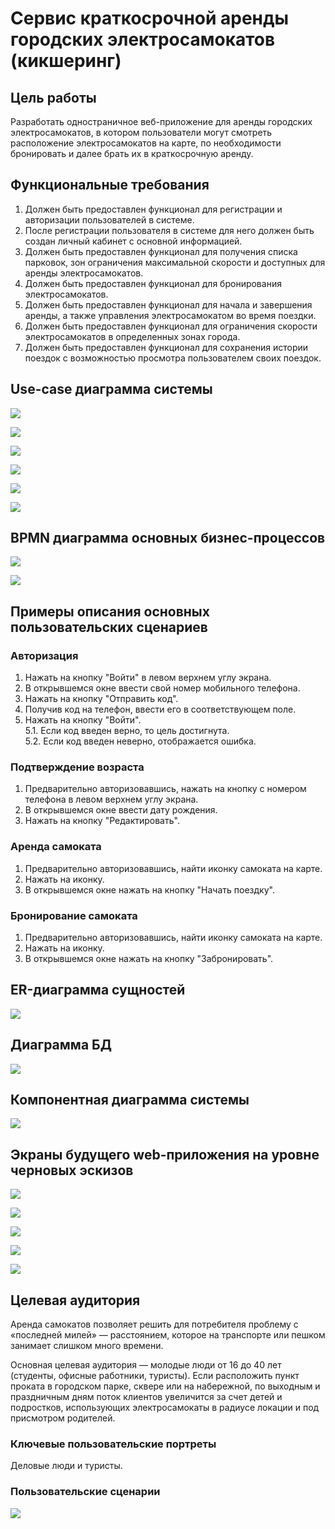 
# Сервис краткосрочной аренды городских электросамокатов (кикшеринг)

## Цель работы

Разработать одностраничное веб-приложение для аренды городских электросамокатов, в котором пользователи могут смотреть расположение электросамокатов на карте, по необходимости бронировать и далее брать их в краткосрочную аренду.

## Функциональные требования

1. Должен быть предоставлен функционал для регистрации и авторизации пользователей в системе.
2. После регистрации пользователя в системе для него должен быть создан личный кабинет с основной информацией.
3. Должен быть предоставлен функционал для получения списка парковок, зон ограничения максимальной скорости и доступных для аренды электросамокатов.
4. Должен быть предоставлен функционал для бронирования электросамокатов.
5. Должен быть предоставлен функционал для начала и завершения аренды, а также управления электросамокатом во время поездки.
6. Должен быть предоставлен функционал для ограничения скорости электросамокатов в определенных зонах города.
7. Должен быть предоставлен функционал для сохранения истории поездок с возможностью просмотра пользователем своих поездок.

## Use-case диаграмма системы

![](./images/unauth-use-case.svg)

![](./images/pending-client-use-case.svg)

![](./images/active-client-use-case.svg)

![](./images/technician-use-case.svg)

![](./images/admin-use-case.svg)

![](./images/scooter-use-case.svg)

## BPMN диаграмма основных бизнес-процессов

![](./images/bpmn-auth.svg)

![](./images/bpmn-rent.svg)

## Примеры описания основных пользовательских сценариев

### Авторизация

1. Нажать на кнопку "Войти" в левом верхнем углу экрана.
2. В открывшемся окне ввести свой номер мобильного телефона.
3. Нажать на кнопку "Отправить код".
4. Получив код на телефон, ввести его в соответствующем поле.
5. Нажать на кнопку "Войти".\
   5.1. Если код введен верно, то цель достигнута.\
   5.2. Если код введен неверно, отображается ошибка.

### Подтверждение возраста

1. Предварительно авторизовавшись, нажать на кнопку с номером телефона в левом верхнем углу экрана.
2. В открывшемся окне ввести дату рождения.
3. Нажать на кнопку "Редактировать".

### Аренда самоката

1. Предварительно авторизовавшись, найти иконку самоката на карте.
2. Нажать на иконку.
3. В открывшемся окне нажать на кнопку "Начать поездку".

### Бронирование самоката

1. Предварительно авторизовавшись, найти иконку самоката на карте.
2. Нажать на иконку.
3. В открывшемся окне нажать на кнопку "Забронировать".

## ER-диаграмма сущностей

![](./images/er.svg)

## Диаграмма БД

![](./images/db.svg)

## Компонентная диаграмма системы

![](./images/components.svg)

## Экраны будущего web-приложения на уровне черновых эскизов

![](./images/auth.jpg)

![](./images/profile.jpg)

![](./images/scooter-card.jpg)

![](./images/history.jpg)

![](./images/subscriptions.jpg)

## Целевая аудитория

Аренда самокатов позволяет решить для потребителя проблему с «последней милей» — расстоянием, которое на транспорте или пешком занимает слишком много времени.

Основная целевая аудитория — молодые люди от 16 до 40 лет (студенты, офисные работники, туристы). Если расположить пункт проката в городском парке, сквере или на набережной, по выходным и праздничным дням поток клиентов увеличится за счет детей и подростков, использующих электросамокаты в радиусе локации и под присмотром родителей.

### Ключевые пользовательские портреты

Деловые люди и туристы.

### Пользовательские сценарии

![](./images/scenarios.jpg)